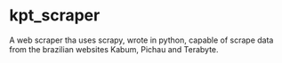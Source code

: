 # kpt_scraper

A web scraper tha uses scrapy, wrote in python, capable of scrape data from the brazilian websites Kabum, Pichau and Terabyte.
